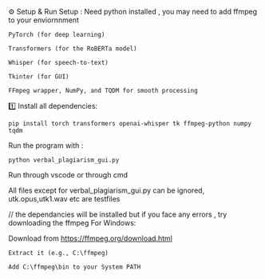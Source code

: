  ⚙️ Setup & Run
     Setup :
     Need python installed ,
     you may need to add ffmpeg to your enviornnment
     
    PyTorch (for deep learning)
    
    Transformers (for the RoBERTa model)
    
    Whisper (for speech-to-text)
    
    Tkinter (for GUI)
    
    FFmpeg wrapper, NumPy, and TQDM for smooth processing

1️⃣ Install all dependencies:

    pip install torch transformers openai-whisper tk ffmpeg-python numpy tqdm

Run the program with :
    
    python verbal_plagiarism_gui.py
 
Run through vscode or through cmd

All files except for verbal_plagiarism_gui.py can be ignored,
utk.opus,utk1.wav etc are testfiles

  // the dependancies will be installed but if you face any errors , try downloading the ffmpeg
    For Windows:

  Download from https://ffmpeg.org/download.html
    
    Extract it (e.g., C:\ffmpeg)
    
    Add C:\ffmpeg\bin to your System PATH
